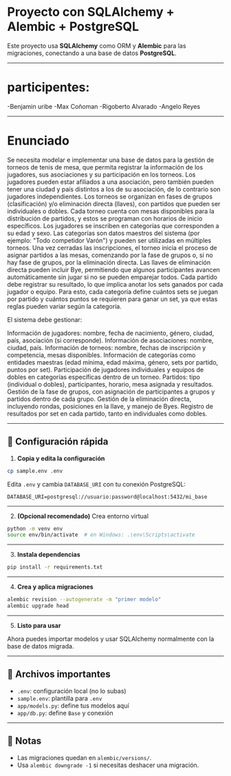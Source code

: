 # Proyecto con SQLAlchemy + Alembic + PostgreSQL

Este proyecto usa **SQLAlchemy** como ORM y **Alembic** para las migraciones, conectando a una base de datos **PostgreSQL**.

---

# participentes:
-Benjamin uribe
-Max Coñoman
-Rigoberto Alvarado
-Angelo Reyes

---

# Enunciado

Se necesita modelar e implementar una base de datos para la gestión de torneos de tenis de mesa, que permita registrar la información de los jugadores, sus asociaciones y su participación en los torneos.
Los jugadores pueden estar afiliados a una asociación, pero también pueden tener una ciudad y país distintos a los de su asociación, de lo contrario son jugadores independientes.
Los torneos se organizan en fases de grupos (clasificación) y/o eliminación directa (llaves), con partidos que pueden ser individuales o dobles. Cada torneo cuenta con mesas 
disponibles para la distribución de partidos, y estos se programan con horarios de inicio específicos.
Los jugadores se inscriben en categorías que corresponden a su edad y sexo. Las categorías son datos maestros del sistema (por ejemplo: "Todo competidor Varón") y pueden ser 
utilizadas en múltiples torneos. Una vez cerradas las inscripciones, el torneo inicia el proceso de asignar partidos a las mesas, comenzando por la fase de grupos o, si no hay 
fase de grupos, por la eliminación directa.
Las llaves de eliminación directa pueden incluir Bye, permitiendo que algunos participantes avancen automáticamente sin jugar si no se pueden emparejar todos.
Cada partido debe registrar su resultado, lo que implica anotar los sets ganados por cada jugador o equipo. Para esto, cada categoría define cuántos sets se juegan por 
partido y cuántos puntos se requieren para ganar un set, ya que estas reglas pueden variar según la categoría.

El sistema debe gestionar:

Información de jugadores: nombre, fecha de nacimiento, género, ciudad, país, asociación (si corresponde).
Información de asociaciones: nombre, ciudad, país.
Información de torneos: nombre, fechas de inscripción y competencia, mesas disponibles.
Información de categorías como entidades maestras (edad mínima, edad máxima, género, sets por partido, puntos por set).
Participación de jugadores individuales y equipos de dobles en categorías específicas dentro de un torneo.
Partidos: tipo (individual o dobles), participantes, horario, mesa asignada y resultados.
Gestión de la fase de grupos, con asignación de participantes a grupos y partidos dentro de cada grupo.
Gestión de la eliminación directa, incluyendo rondas, posiciones en la llave, y manejo de Byes.
Registro de resultados por set en cada partido, tanto en individuales como dobles.


---

## 🔧 Configuración rápida

1. **Copia y edita la configuración**

```bash
cp sample.env .env
````

Edita `.env` y cambia `DATABASE_URI` con tu conexión PostgreSQL:

```
DATABASE_URI=postgresql://usuario:password@localhost:5432/mi_base
```

---

2. **(Opcional recomendado)** Crea entorno virtual

```bash
python -m venv env
source env/bin/activate  # en Windows: .\env\Scripts\activate
```

---

3. **Instala dependencias**

```bash
pip install -r requirements.txt
```

---

4. **Crea y aplica migraciones**

```bash
alembic revision --autogenerate -m "primer modelo"
alembic upgrade head
```

---

5. **Listo para usar**

Ahora puedes importar modelos y usar SQLAlchemy normalmente con la base de datos migrada.

---

## 📁 Archivos importantes

* `.env`: configuración local (no lo subas)
* `sample.env`: plantilla para `.env`
* `app/models.py`: define tus modelos aquí
* `app/db.py`: define `Base` y conexión

---

## 📝 Notas

* Las migraciones quedan en `alembic/versions/`.
* Usa `alembic downgrade -1` si necesitas deshacer una migración.
